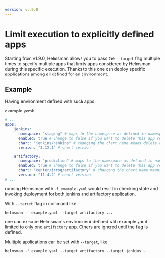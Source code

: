 ```yaml
---
version: v1.9.0
---
```


# Limit execution to explicitly defined apps

Starting from v1.9.0, Helmsman allows you to pass the `--target` flag multiple times to specify multiple apps
that limits apps considered by Helmsman during this specific execution.
Thanks to this one can deploy specific applications among all defined for an environment.

## Example

Having environment defined with such apps:

example.yaml:

```yaml
# ...
apps:
    jenkins:
      namespace: "staging" # maps to the namespace as defined in namespaces above
      enabled: true # change to false if you want to delete this app release empty: false:
      chart: "jenkins/jenkins" # changing the chart name means delete and recreate this chart
      version: "2.15.1" # chart version

    artifactory:
      namespace: "production" # maps to the namespace as defined in namespaces above
      enabled: true # change to false if you want to delete this app release empty: false:
      chart: "center/jfrog/artifactory" # changing the chart name means delete and recreate this chart
      version: "11.4.2" # chart version
# ...
```

running Helmsman with `-f example.yaml` would result in checking state and invoking deployment for both jenkins and artifactory application.

With `--target` flag in command like

```shell
helmsman -f example.yaml --target artifactory ...
```

one can execute Helmsman's environment defined with example.yaml limited to only one `artifactory` app. Others are ignored until the flag is defined.

Multiple applications can be set with `--target`, like

```shell
helmsman -f example.yaml --target artifactory --target jenkins ...
```
